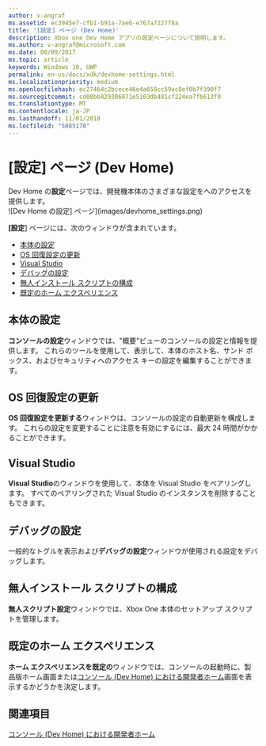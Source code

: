```yaml
---
author: v-angraf
ms.assetid: ec3945e7-cfb1-b91a-7ae6-e767a7227f8a
title: '[設定] ページ (Dev Home)'
description: Xbox one Dev Home アプリの設定ページについて説明します。
ms.author: v-angraf@microsoft.com
ms.date: 08/09/2017
ms.topic: article
keywords: Windows 10, UWP
permalink: en-us/docs/xdk/devhome-settings.html
ms.localizationpriority: medium
ms.openlocfilehash: ec27464c2bcece46e4a658cc59ac8ef0b7f390f7
ms.sourcegitcommit: cd00bb829306871e5103db481cf224ea7fb613f0
ms.translationtype: MT
ms.contentlocale: ja-JP
ms.lasthandoff: 11/01/2018
ms.locfileid: "5885178"
---
```

# <a name="settings-page-dev-home"></a>[設定] ページ (Dev Home)
   
  
Dev Home の**設定**ページでは、開発機本体のさまざまな設定をへのアクセスを提供します。   
 ![Dev Home の設定] ページ](images/devhome_settings.png)   
  
**[設定**] ページには、次のウィンドウが含まれています。   
 
   *  [本体の設定](#ID4EEB)  
   *  [OS 回復設定の更新](#ID4EOB)  
   *  [Visual Studio](#ID4EYB)  
   *  [デバッグの設定](#ID4ECC)  
   *  [無人インストール スクリプトの構成](#ID4EMC)  
   *  [既定のホーム エクスペリエンス](#ID4E3C)  

 
<a id="ID4EEB"></a>

   

## <a name="console-settings"></a>本体の設定  
   
  
**コンソールの設定**ウィンドウでは、"概要"ビューのコンソールの設定と情報を提供します。 これらのツールを使用して、表示して、本体のホスト名、サンド ボックス、およびセキュリティへのアクセス キーの設定を編集することができます。   
  
<a id="ID4EOB"></a>

   

## <a name="os-recovery-update-settings"></a>OS 回復設定の更新  
   
  
**OS 回復設定を更新する**ウィンドウは、コンソールの設定の自動更新を構成します。 これらの設定を変更することに注意を有効にするには、最大 24 時間がかかることができます。   
  
<a id="ID4EYB"></a>

   

## <a name="visual-studio"></a>Visual Studio  
   
  
**Visual Studio**のウィンドウを使用して、本体を Visual Studio をペアリングします。 すべてのペアリングされた Visual Studio のインスタンスを削除することもできます。   
  
<a id="ID4ECC"></a>

   

## <a name="debug-settings"></a>デバッグの設定  
   
  
一般的なトグルを表示および**デバッグの設定**ウィンドウが使用される設定をデバッグします。   
  
<a id="ID4EMC"></a>

   

## <a name="unattended-script-configuration"></a>無人インストール スクリプトの構成  
   
  
**無人スクリプト設定**ウィンドウでは、Xbox One 本体のセットアップ スクリプトを管理します。   
  
<a id="ID4E3C"></a>

   

## <a name="default-home-experience"></a>既定のホーム エクスペリエンス  
   
  
**ホーム エクスペリエンスを既定の**ウィンドウでは、コンソールの起動時に、製品版ホーム画面または[コンソール (Dev Home) における開発者ホーム](dev-home.md)画面を表示するかどうかを決定します。   
  
<a id="ID4EJD"></a>

   

## <a name="see-also"></a>関連項目  
 [コンソール (Dev Home) における開発者ホーム](dev-home.md)

  